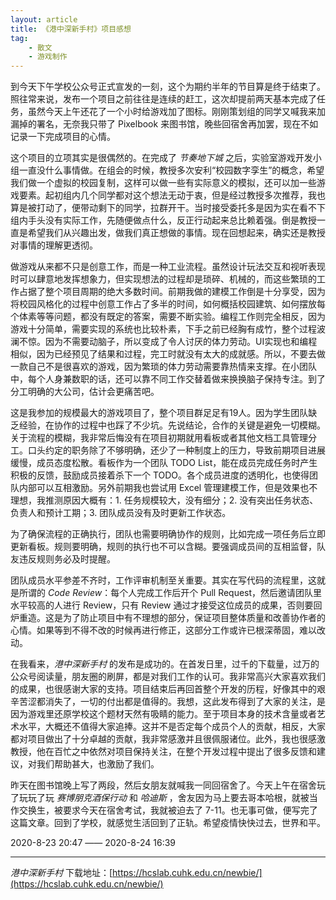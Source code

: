 ```yaml
---
layout: article
title: 《港中深新手村》项目感想
tag:
    - 散文
    - 游戏制作
---
```


到今天下午学校公众号正式宣发的一刻，这个为期约半年的节目算是终于结束了。照往常来说，发布一个项目之前往往是连续的赶工，这次却提前两天基本完成了任务，虽然今天上午还花了一个小时给游戏加了图标。刚刚策划组的同学又喊我来加漏掉的署名，无奈我只带了 Pixelbook 来图书馆，晚些回宿舍再加罢，现在不如记录一下完成项目的心情。

<!--more-->

这个项目的立项其实是很偶然的。在完成了 *节奏地下城* 之后，实验室游戏开发小组一直没什么事情做。在组会的时候，教授多次安利“校园数字孪生”的概念，希望我们做一个虚拟的校园复制，这样可以做一些有实际意义的模拟，还可以加一些游戏要素。起初组内几个同学都对这个想法无动于衷，但是经过教授多次推荐，我也算是被打动了，便带动剩下的同学，拉群开干。当时接受委托多是因为实在看不下组内手头没有实际工作，先随便做点什么，反正行动起来总比赖着强。倒是教授一直是希望我们从兴趣出发，做我们真正想做的事情。现在回想起来，确实还是教授对事情的理解更透彻。

做游戏从来都不只是创意工作，而是一种工业流程。虽然设计玩法交互和视听表现时可以肆意地发挥想象力，但实现想法的过程却是琐碎、机械的，而这些繁琐的工作占据了整个项目周期的绝大多数时间。前期我做的建模工作倒是十分享受，因为将校园风格化的过程中创意工作占了多半的时间，如何概括校园建筑、如何摆放每个体素等等问题，都没有既定的答案，需要不断实验。编程工作则完全相反，因为游戏十分简单，需要实现的系统也比较朴素，下手之前已经胸有成竹，整个过程波澜不惊。因为不需要动脑子，所以变成了令人讨厌的体力劳动。UI实现也和编程相似，因为已经预见了结果和过程，完工时就没有太大的成就感。所以，不要去做一款自己不是很喜欢的游戏，因为繁琐的体力劳动需要靠热情来支撑。在小团队中，每个人身兼数职的话，还可以靠不同工作交替着做来换换脑子保持专注。到了分工明确的大公司，估计会更痛苦吧。

这是我参加的规模最大的游戏项目了，整个项目群足足有19人。因为学生团队缺乏经验，在协作的过程中也踩了不少坑。先说结论，合作的关键是避免一切模糊。关于流程的模糊，我非常后悔没有在项目初期就用看板或者其他文档工具管理分工。口头约定的职务除了不够明确，还少了一种制度上的压力，导致前期项目进展缓慢，成员态度松散。看板作为一个团队 TODO List，能在成员完成任务时产生积极的反馈，鼓励成员接着杀下一个 TODO。各个成员进度的透明化，也使得团队内部可以互相激励。另外前期我也尝试用 Excel 管理建模工作，但是效果也不理想，我推测原因大概有：1. 任务规模较大，没有细分；2. 没有突出任务状态、负责人和预计工期；3. 团队成员没有及时更新工作状态。

为了确保流程的正确执行，团队也需要明确协作的规则，比如完成一项任务后立即更新看板。规则要明确，规则的执行也不可以含糊。要强调成员间的互相监督，队友违反规则务必及时提醒。

团队成员水平参差不齐时，工作评审机制至关重要。其实在写代码的流程里，这就是所谓的 *Code Review*：每个人完成工作后开个 Pull Request，然后邀请团队里水平较高的人进行 Review，只有 Review 通过才接受这位成员的成果，否则要回炉重造。这是为了防止项目中有不理想的部分，保证项目整体质量和改善协作者的心情。如果等到不得不改的时候再进行修正，这部分工作或许已根深蒂固，难以改动。

在我看来，*港中深新手村* 的发布是成功的。在首发日里，过千的下载量，过万的公众号阅读量，朋友圈的刷屏，都是对我们工作的认可。我非常高兴大家喜欢我们的成果，也很感谢大家的支持。项目结束后再回首整个开发的历程，好像其中的艰辛苦涩都消失了，一切的付出都是值得的。我想，这此发布得到了大家的关注，是因为游戏里还原学校这个题材天然有吸睛的能力。至于项目本身的技术含量或者艺术水平，大概还不值得大家追捧。这并不是否定每个成员个人的贡献，相反，大家都对项目做出了十分卓越的贡献，我非常感激并且很佩服诸位。此外，我也很感激教授，他在百忙之中依然对项目保持关注，在整个开发过程中提出了很多反馈和建议，对我们帮助甚大，也激励了我们。

昨天在图书馆晚上写了两段，然后女朋友就喊我一同回宿舍了。今天上午在宿舍玩了玩玩了玩 *赛博朋克酒保行动* 和 *哈迪斯* ，舍友因为马上要去哥本哈根，就被当作交换生，被要求今天在宿舍考试，我就被迫去了 7-11。也无事可做，便写完了这篇文章。回到了学校，就感觉生活回到了正轨。希望疫情快快过去，世界和平。

2020-8-23 20:47 —— 2020-8-24 16:39

---

*港中深新手村* 下载地址：[https://hcslab.cuhk.edu.cn/newbie/](https://hcslab.cuhk.edu.cn/newbie/)